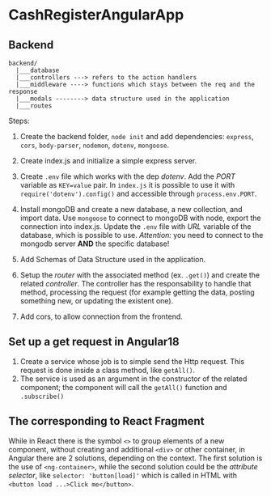 # CashRegisterAngularApp

## Backend
```
backend/
  |___database
  |___controllers ---> refers to the action handlers
  |___middleware ----> functions which stays between the req and the response
  |___modals --------> data structure used in the application
  |___routes
```

Steps:
1) Create the backend folder, `node init` and add dependencies: `express`, `cors`, `body-parser`, `nodemon`, `dotenv`, `mongoose`.

2) Create index.js and initialize a simple express server.

3) Create `.env` file which works with the dep _dotenv_. Add the _PORT_ variable as `KEY=value` pair. In `index.js` it is possible to use it with `require('dotenv').config()` and accessible through `process.env.PORT`.

4) Install mongoDB and create a new database, a new collection, and import data. Use `mongoose` to connect to mongoDB with node, export the connection into index.js. Update the `.env` file with _URL_ variable of the database, which is possible to use. _Attention:_ you need to connect to the mongodb server **AND** the specific database!

5) Add Schemas of Data Structure used in the application.

6) Setup the _router_ with the associated method (ex. `.get()`) and create the related _controller_. The controller has the responsability to handle that method, processing the request (for example getting the data, posting something new, or updating the existent one).

7) Add cors, to allow connection from the frontend.

## Set up a get request in Angular18
1) Create a service whose job is to simple send the Http request. This request is done inside a class method, like `getAll()`.
2) The service is used as an argument in the constructor of the related component; the component will call the `getAll()` function and `.subscribe()`

## The corresponding to React Fragment
While in React there is the symbol `<>` to group elements of a new component, without creating and additional `<div>` or other container, in Angular there are 2 solutions, depending on the context. The first solution is the use of `<ng-container>`, while the second solution could be the _attribute selector_, like `selector: 'button[load]'` which is called in HTML with `<button load ...>Click me</button>`.
